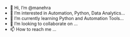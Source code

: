 - 👋 Hi, I’m @manehra
- 👀 I’m interested in Automation, Python, Data Analytics...
- 🌱 I’m currently learning Python and Automation Tools...
- 💞️ I’m looking to collaborate on ...
- 📫 How to reach me ...

<!---
manehra/manehra is a ✨ special ✨ repository because its `README.md` (this file) appears on your GitHub profile.
You can click the Preview link to take a look at your changes.
--->

